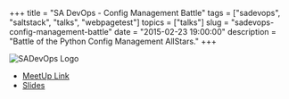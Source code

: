 +++
title = "SA DevOps - Config Management Battle"
tags = ["sadevops", "saltstack", "talks", "webpagetest"]
topics = ["talks"]
slug = "sadevops-config-management-battle"
date = "2015-02-23 19:00:00"
description = "Battle of the Python Config Management AllStars."
+++

![SADevOps Logo](/images/SADevOps.png)

* [MeetUp Link](http://www.meetup.com/SanAntonioDevOps/events/220090452/)
* [Slides](/slides/WebPageTest-SaltConf_2015.pdf)
